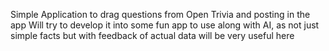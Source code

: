 Simple Application to drag questions from Open Trivia and posting in the app
Will try to develop it into some fun app to use along with AI, as not just simple facts but with feedback of actual data will be very useful here
